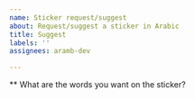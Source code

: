 ```yaml
---
name: Sticker request/suggest
about: Request/suggest a sticker in Arabic
title: Suggest
labels: ''
assignees: aramb-dev

---
```


** What are the words you want on the sticker?
